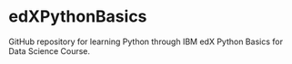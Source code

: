 # edXPythonBasics

GitHub repository for learning Python through IBM edX Python Basics for Data Science Course.